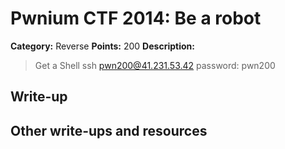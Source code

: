# Pwnium CTF 2014: Be a robot

**Category:** Reverse
**Points:** 200
**Description:**
> Get a Shell ssh pwn200@41.231.53.42 password: pwn200

## Write-up


## Other write-ups and resources


